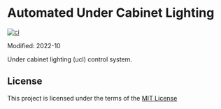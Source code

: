 # Automated Under Cabinet Lighting
[![ci](https://github.com/ztnel/ucl/actions/workflows/ci.yaml/badge.svg)](https://github.com/ztnel/ucl/actions/workflows/ci.yaml)

Modified: 2022-10

Under cabinet lighting (ucl) control system.

## License
This project is licensed under the terms of the [MIT License](LICENSE)